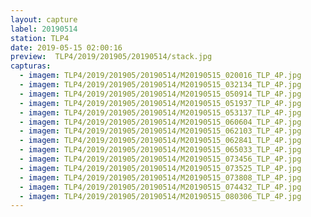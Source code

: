 ```yaml
---
layout: capture
label: 20190514
station: TLP4
date: 2019-05-15 02:00:16
preview:  TLP4/2019/201905/20190514/stack.jpg
capturas:
  - imagem: TLP4/2019/201905/20190514/M20190515_020016_TLP_4P.jpg
  - imagem: TLP4/2019/201905/20190514/M20190515_032134_TLP_4P.jpg
  - imagem: TLP4/2019/201905/20190514/M20190515_050914_TLP_4P.jpg
  - imagem: TLP4/2019/201905/20190514/M20190515_051937_TLP_4P.jpg
  - imagem: TLP4/2019/201905/20190514/M20190515_053137_TLP_4P.jpg
  - imagem: TLP4/2019/201905/20190514/M20190515_060604_TLP_4P.jpg
  - imagem: TLP4/2019/201905/20190514/M20190515_062103_TLP_4P.jpg
  - imagem: TLP4/2019/201905/20190514/M20190515_062841_TLP_4P.jpg
  - imagem: TLP4/2019/201905/20190514/M20190515_065033_TLP_4P.jpg
  - imagem: TLP4/2019/201905/20190514/M20190515_073456_TLP_4P.jpg
  - imagem: TLP4/2019/201905/20190514/M20190515_073525_TLP_4P.jpg
  - imagem: TLP4/2019/201905/20190514/M20190515_073808_TLP_4P.jpg
  - imagem: TLP4/2019/201905/20190514/M20190515_074432_TLP_4P.jpg
  - imagem: TLP4/2019/201905/20190514/M20190515_080306_TLP_4P.jpg
---
```

